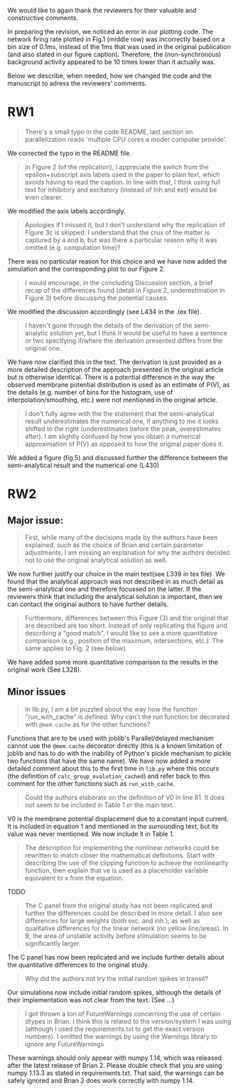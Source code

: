 We would like to again thank the reviewers for their valuable and constructive
comments.

In preparing the revision, we noticed an error in our plotting code. The network 
firing rate plotted in Fig.1 (middle row) was incorrectly based on a bin size of
0.1ms, instead of the 1ms that was used in the original publication (and also
stated in our figure caption). Therefore, the (non-synchronous) background
activity appeared to be 10 times lower than it actually was.

Below we describe, when needed, how we changed the code and the manuscript to
adress the reviewers' comments. 

# RW1

> There's a small typo in the code README, last section on parallelization
> reads 'multiple CPU cores a moder computer provide'.

We corrected the typo in the README file.

> In Figure 2 (of the replication), I appreciate the switch from the
> epsilon+subscript axis labels used in the paper to plain text, which avoids
> having to read the caption. In line with that, I think using full text for
> inhibitory and excitatory (instead of Inh and ext) would be even clearer.

We modified the axis labels accordingly.

> Apologies if I missed it, but I don't understand why the replication of
> Figure 3c is skipped. I understand that the crux of the matter is captured by
> a and b, but was there a particular reason why it was omitted (e.g.
> computation time)?

There was no particular reason for this choice and we have now added the
simulation and the corresponding plot to our Figure 2.

> I would encourage, in the concluding Discussion section, a brief recap of the
> differences found (detail in Figure 2, underestimation in Figure 3) before
> discussing the potential causes. 

We modified the discussion accordingly (see L434 in the .tex file).

> I haven't gone through the details of the derivation of the semi-analytic
> solution yet, but I think it would be useful to have a sentence or two
> specifying if/where the derivation presented differs from the original one.

We have now clarified this in the text. The derivation is just provided as a
more detailed description of the approach presented in the original article but
is otherwise identical. There is a potential difference in the way the observed
membrane potential distribution is used as an estimate of P(V), as the details
(e.g. number of bins for the histogram, use of interpolation/smoothing, etc.)
were not mentioned in the original article.

> I don't fully agree with the the statement that the semi-analytical result
> underestimates the numerical one, if anything to me it looks shifted to the
> right (underestimates before the peak, overestimates after).  I am slightly
> confused by how you obtain a numerical approximation of P(V) as opposed to
> how the original paper does it.

We added a figure (fig.5) and discussed further the difference between the semi-analytical result and the numerical one (L430)

# RW2

## Major issue: 

> First, while many of the decisions made by the authors have been explained,
> such as the choice of Brian and certain parameter adjustments, I am missing
> an explanation for why the authors decided not to use the original analytical
> solution as well. 

We now further justify our choice in the main text(see L339 in tex file). We
found that the analytical approach was not described in as much detail as the
semi-analytical one and therefore focussed on the latter. If the reviewers think
that including the analytical solution is important, then we can contact the
original authors to have further details.

> Furthermore, differences between this Figure (3) and the original that are
> described are too short. Instead of only replicating the figure and
> describing a "good match", I would like to see a more quantitative comparison
> (e.g., position of the maximum, intersections, etc.). The same applies to
> Fig. 2 (see below).

We have added some more quantitative comparison to the results in the original
work (See L328).

## Minor issues

> In lib.py, I am a bit puzzled about the way how the function "run_with_cache" is defined. Why can't
> the run function be decorated with `@mem.cache` as for the other functions?

Functions that are to be used with joblib's Parallel/delayed mechanism cannot
use the `@mem.cache` decorator directly (this is a known limitation of joblib
and has to do with the inability of Python's pickle mechanism to pickle two
functions that have the same name). We have now added a more detailed comment
about this to the first time in `lib.py` where this occurs (the definition of
`calc_group_evolution_cached`) and refer back to this comment for the other
functions such as `run_with_cache`.


> Could the authors elaborate on the definition of V0 in line 81. It does not seem to be included in 
> Table 1 or the main text.

V0 is the membrane potential displacement due to a constant input current. It
is included in equation 1 and mentioned in the surrounding text, but its value
was never mentioned. We now include it in Table 1.

> The description for implementing the nonlinear networks could be rewritten to match closer the
> mathematical definitions. Start with describing the use of the clipping
> function to achieve the nonlinearity function, then explain that ve is used as
> a placeholder variable equivalent to x from the equation. 

TODO

> The C panel from the original study has not been
> replicated and further the differences could be described in more detail. I
> also see differences for large weights (both exc. and inh.), as well as
> qualitative differences for the linear network (no yellow line/areas). In B,
> the area of unstable activity before stimulation seems to be significantly
> larger.

The C panel has now been replicated and we include further details about the
quantitative differences to the original study.

> Why did the authors not try the initial random spikes in transit?

Our simulations now include initial random spikes, although the details of their
implementation was not clear from the text. (See ...)


> I got thrown a ton of FutureWarnings concerning the use of certain dtypes in
> Brian. I think this is related to the version/system I was using (although I
> used the requirements.txt to get the exact version numbers). I omitted the
> warnings by using the Warnings library to ignore any FutureWarnings

These warnings should only appear with numpy 1.14, which was released after the
latest release of Brian 2. Please double check that you are using numpy 1.13.3
as stated in requirements.txt. That said, the warnings can be safely ignored and
Brian 2 does work correctly with numpy 1.14.

